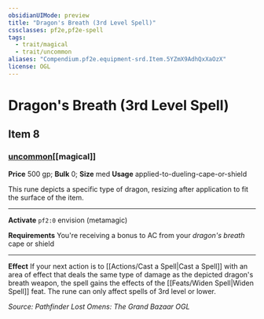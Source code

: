 ```yaml
---
obsidianUIMode: preview
title: "Dragon's Breath (3rd Level Spell)"
cssclasses: pf2e,pf2e-spell
tags:
  - trait/magical
  - trait/uncommon
aliases: "Compendium.pf2e.equipment-srd.Item.5YZmX9AdhQxXaOzX"
license: OGL
---
```

# Dragon's Breath (3rd Level Spell)
## Item 8
### [uncommon](uncommon "Uncommon Rarity Trait")[[magical]]


**Price** 500 gp; 
**Bulk** 0; **Size** med
**Usage** applied-to-dueling-cape-or-shield

This rune depicts a specific type of dragon, resizing after application to fit the surface of the item.

* * *

**Activate** `pf2:0` envision (metamagic)

**Requirements** You're receiving a bonus to AC from your _dragon's breath_ cape or shield

* * *

**Effect** If your next action is to [[Actions/Cast a Spell|Cast a Spell]] with an area of effect that deals the same type of damage as the depicted dragon's breath weapon, the spell gains the effects of the [[Feats/Widen Spell|Widen Spell]] feat. The rune can only affect spells of 3rd level or lower.

*Source: Pathfinder Lost Omens: The Grand Bazaar*
*OGL*